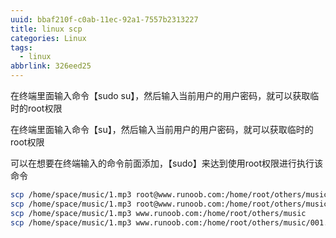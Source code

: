 ```yaml
---
uuid: bbaf210f-c0ab-11ec-92a1-7557b2313227
title: linux scp
categories: Linux
tags:
  - linux
abbrlink: 326eed25
---
```


在终端里面输入命令【sudo su】，然后输入当前用户的用户密码，就可以获取临时的root权限

在终端里面输入命令【su】，然后输入当前用户的用户密码，就可以获取临时的root权限

可以在想要在终端输入的命令前面添加，【sudo】来达到使用root权限进行执行该命令

```bash
scp /home/space/music/1.mp3 root@www.runoob.com:/home/root/others/music 
scp /home/space/music/1.mp3 root@www.runoob.com:/home/root/others/music/001.mp3 
scp /home/space/music/1.mp3 www.runoob.com:/home/root/others/music 
scp /home/space/music/1.mp3 www.runoob.com:/home/root/others/music/001.mp3 
```

